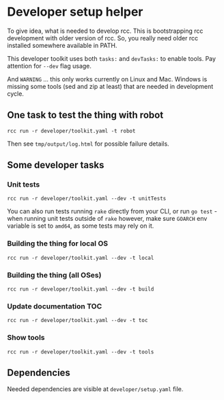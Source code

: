 # Developer setup helper

To give idea, what is needed to develop rcc. This is bootstrapping rcc
development with older version of rcc. So, you really need older rcc
installed somewhere available in PATH.

This developer toolkit uses both `tasks:` and `devTasks:` to enable tools.
Pay attention for `--dev` flag usage.

And `WARNING` ... this only works currently on Linux and Mac. Windows is
missing some tools (sed and zip at least) that are needed in development cycle.

## One task to test the thing with robot

```
rcc run -r developer/toolkit.yaml -t robot
```

Then see `tmp/output/log.html` for possible failure details.

## Some developer tasks

### Unit tests
```
rcc run -r developer/toolkit.yaml --dev -t unitTests
```

You can also run tests running `rake` directly from your CLI, or run `go test` - when running unit tests
outside of `rake` however, make sure `GOARCH` env variable is set to `amd64`, as some tests may rely on it. 

### Building the thing for local OS

```
rcc run -r developer/toolkit.yaml --dev -t local
```

### Building the thing (all OSes)

```
rcc run -r developer/toolkit.yaml --dev -t build
```

### Update documentation TOC

```
rcc run -r developer/toolkit.yaml --dev -t toc
```

### Show tools

```
rcc run -r developer/toolkit.yaml --dev -t tools
```

## Dependencies

Needed dependencies are visible at `developer/setup.yaml` file.
